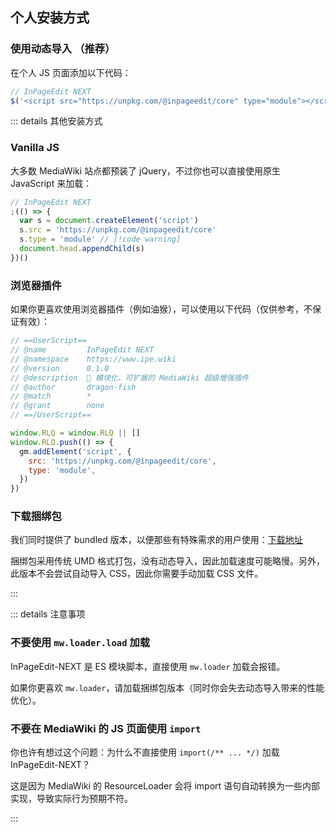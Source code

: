 ## 个人安装方式

### 使用动态导入 （推荐）

在个人 JS 页面添加以下代码：

```js [Special:MyPage/common.js]
// InPageEdit NEXT
$('<script src="https://unpkg.com/@inpageedit/core" type="module"></script>').appendTo('body')
```

::: details 其他安装方式

### Vanilla JS

大多数 MediaWiki 站点都预装了 jQuery，不过你也可以直接使用原生 JavaScript 来加载：

```js [Special:MyPage/common.js]
// InPageEdit NEXT
;(() => {
  var s = document.createElement('script')
  s.src = 'https://unpkg.com/@inpageedit/core'
  s.type = 'module' // [!code warning]
  document.head.appendChild(s)
})()
```

### 浏览器插件

如果你更喜欢使用浏览器插件（例如油猴），可以使用以下代码（仅供参考，不保证有效）：

```js
// ==UserScript==
// @name         InPageEdit NEXT
// @namespace    https://www.ipe.wiki
// @version      0.1.0
// @description  🚀 模块化、可扩展的 MediaWiki 超级增强插件
// @author       dragon-fish
// @match        *
// @grant        none
// ==/UserScript==

window.RLQ = window.RLQ || []
window.RLQ.push(() => {
  gm.addElement('script', {
    src: 'https://unpkg.com/@inpageedit/core',
    type: 'module',
  })
})
```

### 下载捆绑包

我们同时提供了 bundled 版本，以便那些有特殊需求的用户使用：[下载地址](https://unpkg.com/@inpageedit/core/lib/)

捆绑包采用传统 UMD 格式打包，没有动态导入，因此加载速度可能略慢。另外，此版本不会尝试自动导入 CSS，因此你需要手动加载 CSS 文件。

:::

::: details 注意事项

### 不要使用 `mw.loader.load` 加载

InPageEdit-NEXT 是 ES 模块脚本，直接使用 `mw.loader` 加载会报错。

如果你更喜欢 `mw.loader`，请加载捆绑包版本（同时你会失去动态导入带来的性能优化）。

### 不要在 MediaWiki 的 JS 页面使用 `import`

你也许有想过这个问题：为什么不直接使用 `import(/** ... */)` 加载 InPageEdit-NEXT？

这是因为 MediaWiki 的 ResourceLoader 会将 import 语句自动转换为一些内部实现，导致实际行为预期不符。

:::
